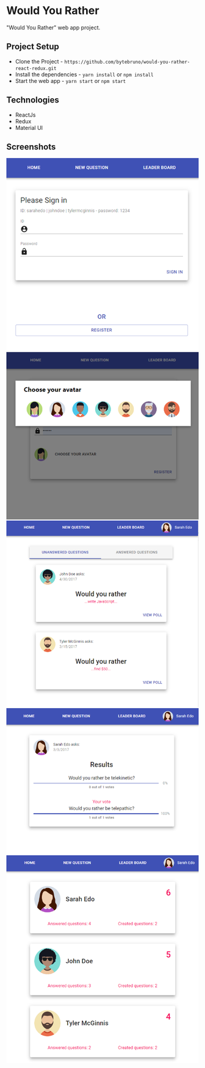 # Would You Rather

"Would You Rather" web app project. 

## Project Setup

* Clone the Project - `https://github.com/bytebruno/would-you-rather-react-redux.git`
* Install the dependencies - `yarn install` or `npm install` 
* Start the web app - `yarn start` or `npm start`

## Technologies

* ReactJs
* Redux
* Material UI

## Screenshots

![Login](docs/screenshots/s1.png)
![Choose Avatar](docs/screenshots/s2.png)
![Unanswered Questions](docs/screenshots/s3.png)
![Answered Question](docs/screenshots/s4.png)
![Leaderboard](docs/screenshots/s5.png)